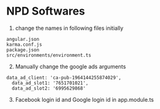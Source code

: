 # NPD Softwares
1. change the names in following files initially
```
angular.json
karma.conf.js
package.json
src/environments/environment.ts
```
2. Manually change the google ads arguments
```
data_ad_client: 'ca-pub-1964144255874029',
  data_ad_slot1: '7651701021',
  data_ad_slot2: '6995629868'
```
3. Facebook login id and Google login id in app.module.ts
